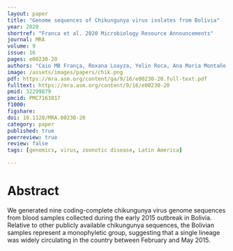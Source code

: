 ```yaml
---
layout: paper
title: "Genome sequences of Chikungunya virus isolates from Bolivia"
year: 2020
shortref: "Franca et al. 2020 Microbiology Resource Announcements"
journal: MRA
volume: 9
issue: 16
pages: e00230-20
authors: "Caio MB França, Roxana Loayza, Yelin Roca, Ana Maria Montaño Arias, Freddy Tinajeros, Jose R Loaiza, Anshule Takyar, Robert H Gilman, Matthew J Miller"
image: /assets/images/papers/chik.png
pdf: https://mra.asm.org/content/ga/9/16/e00230-20.full-text.pdf
fulltext: https://mra.asm.org/content/9/16/e00230-20
pmid: 32299879
pmcid: PMC7163017
f1000:
figshare:
doi: 10.1128/MRA.00230-20
category: paper
published: true
peerreview: true
review: false
tags: [genomics, virus, zoonotic disease, Latin America]

---
```


# Abstract
We generated nine coding-complete chikungunya virus genome sequences from blood samples collected during the early 2015 outbreak in Bolivia. Relative to other publicly available chikungunya sequences, the Bolivian samples represent a monophyletic group, suggesting that a single lineage was widely circulating in the country between February and May 2015.

